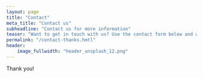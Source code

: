 ```yaml
---
layout: page
title: "Contact"
meta_title: "Contact us"
subheadline: "Contact us for more information"
teaser: "Want to get in touch with us? Use the contact form below and we will reach you ASAP."
permalink: "/contact-thanks.hmtl"
header:
    image_fullwidth: "header_unsplash_12.png"
---
```


Thank you!
